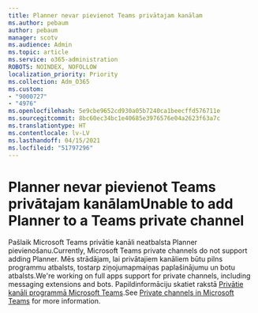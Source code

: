 ```yaml
---
title: Planner nevar pievienot Teams privātajam kanālam
ms.author: pebaum
author: pebaum
manager: scotv
ms.audience: Admin
ms.topic: article
ms.service: o365-administration
ROBOTS: NOINDEX, NOFOLLOW
localization_priority: Priority
ms.collection: Adm_O365
ms.custom:
- "9000727"
- "4976"
ms.openlocfilehash: 5e9cbe9652cd930a05b7240ca1beecffd576711e
ms.sourcegitcommit: 8bc60ec34bc1e40685e3976576e04a2623f63a7c
ms.translationtype: HT
ms.contentlocale: lv-LV
ms.lasthandoff: 04/15/2021
ms.locfileid: "51797296"
---
```

# <a name="unable-to-add-planner-to-a-teams-private-channel"></a><span data-ttu-id="951db-102">Planner nevar pievienot Teams privātajam kanālam</span><span class="sxs-lookup"><span data-stu-id="951db-102">Unable to add Planner to a Teams private channel</span></span>

<span data-ttu-id="951db-103">Pašlaik Microsoft Teams privātie kanāli neatbalsta Planner pievienošanu.</span><span class="sxs-lookup"><span data-stu-id="951db-103">Currently, Microsoft Teams private channels do not support adding Planner.</span></span>  <span data-ttu-id="951db-104">Mēs strādājam, lai privātajiem kanāliem būtu pilns programmu atbalsts, tostarp ziņojumapmaiņas paplašinājumu un botu atbalsts.</span><span class="sxs-lookup"><span data-stu-id="951db-104">We're working on full apps support for private channels, including messaging extensions and bots.</span></span> <span data-ttu-id="951db-105">Papildinformāciju skatiet rakstā [Privātie kanāli programmā Microsoft Teams](https://docs.microsoft.com/microsoftteams/private-channels#what-you-need-to-know-about-private-channels).</span><span class="sxs-lookup"><span data-stu-id="951db-105">See [Private channels in Microsoft Teams](https://docs.microsoft.com/microsoftteams/private-channels#what-you-need-to-know-about-private-channels) for more information.</span></span>
